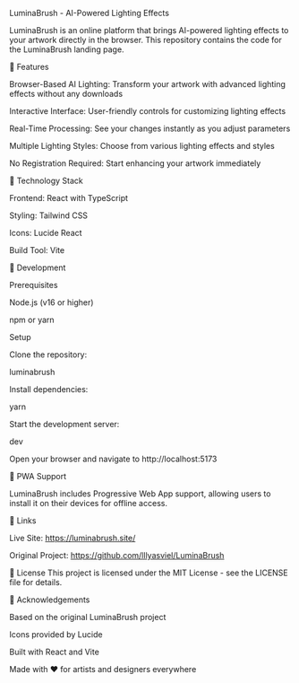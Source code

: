 LuminaBrush - AI-Powered Lighting Effects

LuminaBrush is an online platform that brings AI-powered lighting effects to your artwork directly in the browser. This repository contains the code for the LuminaBrush landing page.

🌟 Features

Browser-Based AI Lighting: Transform your artwork with advanced lighting effects without any downloads

Interactive Interface: User-friendly controls for customizing lighting effects

Real-Time Processing: See your changes instantly as you adjust parameters

Multiple Lighting Styles: Choose from various lighting effects and styles

No Registration Required: Start enhancing your artwork immediately

🚀 Technology Stack

Frontend: React with TypeScript

Styling: Tailwind CSS

Icons: Lucide React

Build Tool: Vite

🔧 Development

Prerequisites

Node.js (v16 or higher)

npm or yarn

Setup

Clone the repository:

luminabrush

Install dependencies:

yarn

Start the development server:

dev

Open your browser and navigate to http://localhost:5173

📱 PWA Support

LuminaBrush includes Progressive Web App support, allowing users to install it on their devices for offline access.

🔗 Links

Live Site: https://luminabrush.site/

Original Project: https://github.com/lllyasviel/LuminaBrush

📄 License
This project is licensed under the MIT License - see the LICENSE file for details.

🙏 Acknowledgements

Based on the original LuminaBrush project

Icons provided by Lucide

Built with React and Vite

Made with ❤️ for artists and designers everywhere